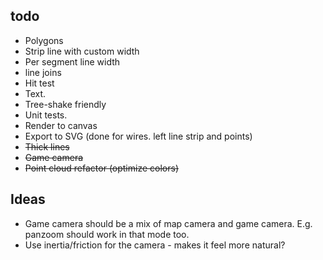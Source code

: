 ## todo

* Polygons
* Strip line with custom width
* Per segment line width 
* line joins
* Hit test
* Text.
* Tree-shake friendly
* Unit tests.
* Render to canvas
* Export to SVG (done for wires. left line strip and points)
* ~~Thick lines~~
* ~~Game camera~~
* ~~Point cloud refactor (optimize colors)~~


## Ideas
* Game camera should be a mix of map camera and game camera. E.g. panzoom should work in that mode too.
* Use inertia/friction for the camera - makes it feel more natural?